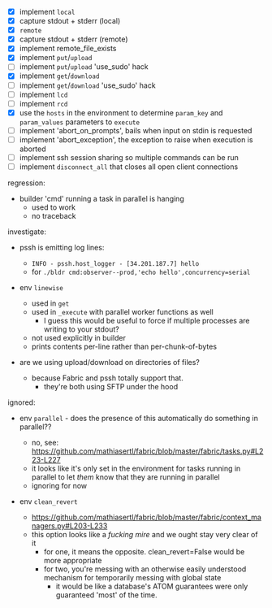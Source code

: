 - [x] implement `local`
- [x] capture stdout + stderr (local)
- [x] `remote`
- [x] capture stdout + stderr (remote)
- [x] implement remote_file_exists
- [x] implement `put`/`upload`
- [ ] implement `put`/`upload` 'use_sudo' hack
- [x] implement `get`/`download`
- [ ] implement `get`/`download` 'use_sudo' hack
- [ ] implement `lcd`
- [ ] implement `rcd`
- [x] use the `hosts` in the environment to determine `param_key` and `param_values` parameters to `execute`
- [ ] implement 'abort_on_prompts', bails when input on stdin is requested
- [ ] implement 'abort_exception', the exception to raise when execution is aborted
- [ ] implement ssh session sharing so multiple commands can be run
- [ ] implement `disconnect_all` that closes all open client connections

regression:

* builder 'cmd' running a task in parallel is hanging
    - used to work
    - no traceback

investigate:

* pssh is emitting log lines:
    - `INFO - pssh.host_logger - [34.201.187.7]	hello`
    - for `./bldr cmd:observer--prod,'echo hello',concurrency=serial`

* env `linewise`
    - used in `get`
    - used in `_execute` with parallel worker functions as well
        - I guess this would be useful to force if multiple processes are writing to your stdout?
    - not used explicitly in builder
    - prints contents per-line rather than per-chunk-of-bytes

* are we using upload/download on directories of files? 
    - because Fabric and pssh totally support that.
        - they're both using SFTP under the hood

ignored:

* env `parallel` - does the presence of this automatically do something in parallel??
    - no, see: https://github.com/mathiasertl/fabric/blob/master/fabric/tasks.py#L223-L227
    - it looks like it's only set in the environment for tasks running in parallel to let *them* know that they are running in parallel
    - ignoring for now

* env `clean_revert`
    - https://github.com/mathiasertl/fabric/blob/master/fabric/context_managers.py#L203-L233
    - this option looks like a *fucking mire* and we ought stay very clear of it
        - for one, it means the opposite. clean_revert=False would be more appropriate
        - for two, you're messing with an otherwise easily understood mechanism for temporarily messing with global state
            - it would be like a database's ATOM guarantees were only guaranteed 'most' of the time.

